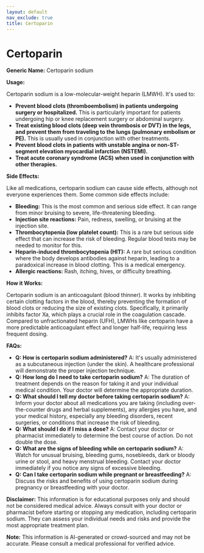 ```yaml
---
layout: default
nav_exclude: true
title: Certoparin
---
```


# Certoparin

**Generic Name:** Certoparin sodium

**Usage:**

Certoparin sodium is a low-molecular-weight heparin (LMWH). It's used to:

* **Prevent blood clots (thromboembolism) in patients undergoing surgery or hospitalized.** This is particularly important for patients undergoing hip or knee replacement surgery or abdominal surgery.
* **Treat existing blood clots (deep vein thrombosis or DVT) in the legs, and prevent them from traveling to the lungs (pulmonary embolism or PE).**  This is usually used in conjunction with other treatments.
* **Prevent blood clots in patients with unstable angina or non-ST-segment elevation myocardial infarction (NSTEMI).**
* **Treat acute coronary syndrome (ACS) when used in conjunction with other therapies.**


**Side Effects:**

Like all medications, certoparin sodium can cause side effects, although not everyone experiences them.  Some common side effects include:

* **Bleeding:** This is the most common and serious side effect.  It can range from minor bruising to severe, life-threatening bleeding.
* **Injection site reactions:** Pain, redness, swelling, or bruising at the injection site.
* **Thrombocytopenia (low platelet count):**  This is a rare but serious side effect that can increase the risk of bleeding.  Regular blood tests may be needed to monitor for this.
* **Heparin-induced thrombocytopenia (HIT):** A rare but serious condition where the body develops antibodies against heparin, leading to a paradoxical increase in blood clotting. This is a medical emergency.
* **Allergic reactions:** Rash, itching, hives, or difficulty breathing.


**How it Works:**

Certoparin sodium is an anticoagulant (blood thinner). It works by inhibiting certain clotting factors in the blood, thereby preventing the formation of blood clots or reducing the size of existing clots.  Specifically, it primarily inhibits factor Xa, which plays a crucial role in the coagulation cascade.  Compared to unfractionated heparin (UFH), LMWHs like certoparin have a more predictable anticoagulant effect and longer half-life, requiring less frequent dosing.


**FAQs:**

* **Q: How is certoparin sodium administered?**  A: It's usually administered as a subcutaneous injection (under the skin).  A healthcare professional will demonstrate the proper injection technique.
* **Q: How long do I need to take certoparin sodium?** A: The duration of treatment depends on the reason for taking it and your individual medical condition. Your doctor will determine the appropriate duration.
* **Q: What should I tell my doctor before taking certoparin sodium?** A:  Inform your doctor about all medications you are taking (including over-the-counter drugs and herbal supplements), any allergies you have, and your medical history, especially any bleeding disorders, recent surgeries, or conditions that increase the risk of bleeding.
* **Q: What should I do if I miss a dose?** A: Contact your doctor or pharmacist immediately to determine the best course of action.  Do not double the dose.
* **Q: What are the signs of bleeding while on certoparin sodium?** A: Watch for unusual bruising, bleeding gums, nosebleeds, dark or bloody urine or stool, and heavy menstrual bleeding.  Contact your doctor immediately if you notice any signs of excessive bleeding.
* **Q: Can I take certoparin sodium while pregnant or breastfeeding?** A: Discuss the risks and benefits of using certoparin sodium during pregnancy or breastfeeding with your doctor.


**Disclaimer:** This information is for educational purposes only and should not be considered medical advice. Always consult with your doctor or pharmacist before starting or stopping any medication, including certoparin sodium. They can assess your individual needs and risks and provide the most appropriate treatment plan.


**Note:** This information is AI-generated or crowd-sourced and may not be accurate. Please consult a medical professional for verified advice.